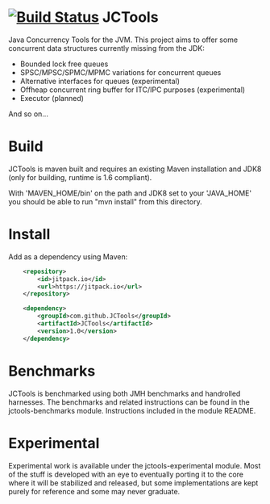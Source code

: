 [![Build Status](https://travis-ci.org/JCTools/JCTools.svg?branch=master)](https://travis-ci.org/JCTools/JCTools)
JCTools
==========

Java Concurrency Tools for the JVM. This project aims to offer some concurrent data structures currently missing from
the JDK:
- Bounded lock free queues
- SPSC/MPSC/SPMC/MPMC variations for concurrent queues
- Alternative interfaces for queues (experimental)
- Offheap concurrent ring buffer for ITC/IPC purposes (experimental)
- Executor (planned)

And so on...

Build
==========
JCTools is maven built and requires an existing Maven installation and JDK8 (only for building, runtime is 1.6 compliant).

With 'MAVEN_HOME/bin' on the path and JDK8 set to your 'JAVA_HOME' you should be able to run "mvn install" from this
directory.

Install
==========

Add as a dependency using Maven:
```xml
	<repository>
	    <id>jitpack.io</id>
	    <url>https://jitpack.io</url>
	</repository>
```
```xml
	<dependency>
	    <groupId>com.github.JCTools</groupId>
	    <artifactId>JCTools</artifactId>
	    <version>1.0</version>
	</dependency>
```


Benchmarks
==========
JCTools is benchmarked using both JMH benchmarks and handrolled harnesses. The benchmarks and related instructions can be
found in the jctools-benchmarks module. Instructions included in the module README.

Experimental
==========
Experimental work is available under the jctools-experimental module. Most of the stuff is developed with an eye to eventually
porting it to the core where it will be stabilized and released, but some implementations are kept purely for reference and
some may never graduate.


